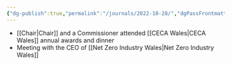 ```yaml
---
{"dg-publish":true,"permalink":"/journals/2022-10-28/","dgPassFrontmatter":true}
---
```


- [[Chair\|Chair]] and a Commissioner attended [[CECA Wales\|CECA Wales]] annual awards and dinner
- Meeting with the CEO of [[Net Zero Industry Wales\|Net Zero Industry Wales]]